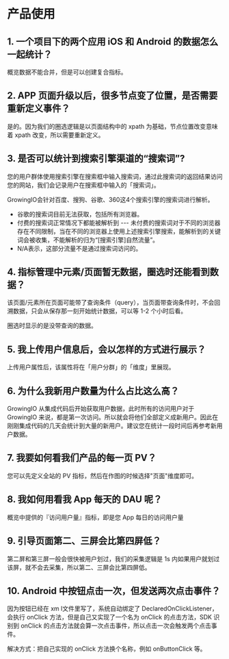 # 产品使用

## 1. 一个项目下的两个应用 iOS 和 Android 的数据怎么一起统计？

概览数据不能合并，但是可以创建复合指标。

## 2. APP 页面升级以后，很多节点变了位置，是否需要重新定义事件？

是的。因为我们的圈选逻辑是以页面结构中的 xpath 为基础，节点位置改变意味着 xpath 改变，所以需要重新定义。

## 3. 是否可以统计到搜索引擎渠道的“搜索词”?

您的用户群体使用搜索引擎在搜索框中输入搜索词，通过此搜索词的返回结果访问您的网站，我们会记录用户在搜索框中输入的「搜索词」。

GrowingIO会针对百度、搜狗、谷歌、360这4个搜索引擎的搜索词进行解析。

* 谷歌的搜索词目前无法获取，包括所有浏览器。
* 付费的搜索词正常情况下都能被解析到 --- 未付费的搜索词对于不同的浏览器存在不同限制，当在不同的浏览器上使用上述搜索引擎搜索，能解析到的关键词会被收集，不能解析的归为“\[搜索引擎\]自然流量”。
* N/A表示，这部分流量不是通过搜索词访问的。

## 4. 指标管理中元素/页面暂无数据，圈选时还能看到数据？

该页面/元素所在页面可能带了查询条件（query），当页面带查询条件时，不会回溯数据，只会从保存那一刻开始统计数据，可以等 1-2 个小时后看。

圈选时显示的是没带查询的数据。

## 5. 我上传用户信息后，会以怎样的方式进行展示？

上传用户属性后，该属性将在「用户分群」的「维度」里展现。

## 6. 为什么我新用户数量为什么占比这么高？

GrowingIO 从集成代码后开始获取用户数据，此时所有的访问用户对于GrowingIO 来说，都是第一次访问。所以就会将他们全部定义成新用户。因此在刚刚集成代码的几天会统计到大量的新用户。建议您在统计一段时间后再参考新用户数据。

## 7. 我要如何看我们产品的每一页 PV？

您可以先定义全站的 PV 指标，然后在作图的时候选择"页面"维度即可。

## 8. 我如何用看我 App 每天的 DAU 呢？

概览中提供的『访问用户量』指标，即是您 App 每日的访问用户量

## 9. 引导页面第二、三屏会比第四屏低？

第二屏和第三屏一般会很快被用户划过，我们的采集逻辑是 1s 内如果用户就划过该屏，就不会去采集，所以第二、三屏会比第四屏低。

## 10. Android 中按钮点击一次，但发送两次点击事件？

因为按钮已经在 xm l文件里写了，系统自动绑定了 DeclaredOnClickListener，会执行 onClick 方法，但是自己又实现了一个名为 onClick 的点击方法，SDK 识别到 onClick 的点击方法就会算一次点击事件，所以点击一次会触发两个点击事件。

解决方式：把自己实现的 onClick 方法换个名称，例如 onButtonClick 等。

